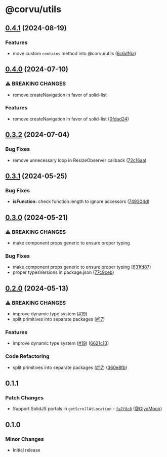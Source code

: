 # @corvu/utils

## [0.4.1](https://github.com/corvudev/corvu/compare/@corvu/utils@0.4.0...@corvu/utils@0.4.1) (2024-08-19)


### Features

* move custom `contains` method into @corvu/utils ([6c6df6a](https://github.com/corvudev/corvu/commit/6c6df6a9c3e24b549285aa604adb6a3742dcec4e))

## [0.4.0](https://github.com/corvudev/corvu/compare/@corvu/utils@0.3.2...@corvu/utils@0.4.0) (2024-07-10)


### ⚠ BREAKING CHANGES

* remove createNavigation in favor of solid-list

### Features

* remove createNavigation in favor of solid-list ([0fdad24](https://github.com/corvudev/corvu/commit/0fdad2487b8c68878bfaa773b5a1e811e9359b12))

## [0.3.2](https://github.com/corvudev/corvu/compare/@corvu/utils@0.3.1...@corvu/utils@0.3.2) (2024-07-04)


### Bug Fixes

* remove unnecessary loop in ResizeObserver callback ([72c16aa](https://github.com/corvudev/corvu/commit/72c16aa92c8833d84cbfddf812745caeac8f8d6f))

## [0.3.1](https://github.com/corvudev/corvu/compare/@corvu/utils@0.3.0...@corvu/utils@0.3.1) (2024-05-25)


### Bug Fixes

* **isFunction:** check function.length to ignore accessors ([749304d](https://github.com/corvudev/corvu/commit/749304d5e9cc433b322c4bf761483e68ae0801c8))

## [0.3.0](https://github.com/corvudev/corvu/compare/@corvu/utils@0.2.0...@corvu/utils@0.3.0) (2024-05-21)


### ⚠ BREAKING CHANGES

* make component props generic to ensure proper typing

### Bug Fixes

* make component props generic to ensure proper typing ([631fd87](https://github.com/corvudev/corvu/commit/631fd87b7175663404a569b793bc9a474eb6a2f0))
* proper typesVersions in package.json ([77c9ceb](https://github.com/corvudev/corvu/commit/77c9cebc34fb276d837cc8299da472452164f5ae))

## [0.2.0](https://github.com/corvudev/corvu/compare/@corvu/utils@0.1.1...@corvu/utils@0.2.0) (2024-05-13)


### ⚠ BREAKING CHANGES

* improve dynamic type system ([#19](https://github.com/corvudev/corvu/issues/19))
* split primitives into separate packages ([#17](https://github.com/corvudev/corvu/issues/17))

### Features

* improve dynamic type system ([#19](https://github.com/corvudev/corvu/issues/19)) ([6621c10](https://github.com/corvudev/corvu/commit/6621c10abb4d6c740c6f489502bd9a6e4d4a2fa2))


### Code Refactoring

* split primitives into separate packages ([#17](https://github.com/corvudev/corvu/issues/17)) ([360e8fb](https://github.com/corvudev/corvu/commit/360e8fb040c54ebd542dc244a5e10a7784e4388b))

## 0.1.1

### Patch Changes

- Support SolidJS portals in `getScrollAtLocation` - [`fa7f8c8`](https://github.com/corvudev/corvu/commit/fa7f8c845a5ab53afcfc8246da9025b5054f607c) ([@GiyoMoon](https://github.com/GiyoMoon))

## 0.1.0

### Minor Changes

- Initial release
